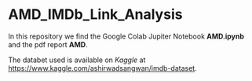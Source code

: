 # AMD_IMDb_Link_Analysis

In this repository we find the Google Colab Jupiter Notebook **AMD.ipynb** and the pdf report **AMD**.

The databet used is available on *Kaggle* at https://www.kaggle.com/ashirwadsangwan/imdb-dataset.

